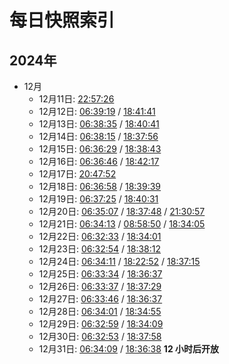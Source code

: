 # 每日快照索引

## 2024年

- 12月
  - 12月11日: [22:57:26](202412/1122.md)
  - 12月12日: [06:39:19](202412/1206.md) / [18:41:41](202412/1218.md)
  - 12月13日: [06:38:35](202412/1306.md) / [18:40:41](202412/1318.md)
  - 12月14日: [06:38:15](202412/1406.md) / [18:37:56](202412/1418.md)
  - 12月15日: [06:36:29](202412/1506.md) / [18:38:43](202412/1518.md)
  - 12月16日: [06:36:46](202412/1606.md) / [18:42:17](202412/1618.md)
  - 12月17日: [20:47:52](202412/1720.md)
  - 12月18日: [06:36:58](202412/1806.md) / [18:39:39](202412/1818.md)
  - 12月19日: [06:37:25](202412/1906.md) / [18:40:31](202412/1918.md)
  - 12月20日: [06:35:07](202412/2006.md) / [18:37:48](202412/2018.md) / [21:30:57](202412/2021.md)
  - 12月21日: [06:34:13](202412/2106.md) / [08:58:50](202412/2108.md) / [18:34:05](202412/2118.md)
  - 12月22日: [06:32:33](202412/2206.md) / [18:34:01](202412/2218.md)
  - 12月23日: [06:32:54](202412/2306.md) / [18:38:12](202412/2318.md)
  - 12月24日: [06:34:11](202412/2406.md) / [18:22:52](202412/2418.md) / [18:37:15](202412/2418.md)
  - 12月25日: [06:33:34](202412/2506.md) / [18:36:37](202412/2518.md)
  - 12月26日: [06:33:37](202412/2606.md) / [18:37:29](202412/2618.md)
  - 12月27日: [06:33:46](202412/2706.md) / [18:36:37](202412/2718.md)
  - 12月28日: [06:34:01](202412/2806.md) / [18:34:55](202412/2818.md)
  - 12月29日: [06:32:59](202412/2906.md) / [18:34:09](202412/2918.md)
  - 12月30日: [06:32:53](202412/3006.md) / [18:37:58](202412/3018.md)
  - 12月31日: [06:34:09](202412/3106.md) / [18:36:38](202412/3118.md) **12 小时后开放**